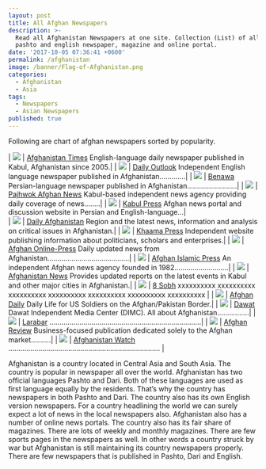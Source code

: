 ```yaml
---
layout: post
title: All Afghan Newspapers
description: >-
  Read all Afghanistan Newspapers at one site. Collection (List) of all afghan
  pashto and english newspaper, magazine and online portal.
date: '2017-10-05 07:36:41 +0600'
permalink: /afghanistan
image: /banner/Flag-of-Afghanistan.png
categories:
  - Afghanistan
  - Asia
tags:
  - Newspapers
  - Asian Newspapers
published: true
---
```

Following are chart of afghan newspapers sorted by popularity.

| <a href="http://www.afghanistantimes.af/" target="_blank" rel="nofollow"><img src="https://afghanistantimes.af/wp-content/uploads/2014/11/aftimesnewlogo1.png"></a> | <a href="http://www.afghanistantimes.af/" target="_blank" rel="nofollow">Afghanistan Times</a>
English-language daily newspaper published in Kabul, Afghanistan since 2005.|
| <a href="http://www.outlookafghanistan.net/" target="_blank" rel="nofollow"><img src="https://afghanistantimes.af/wp-content/uploads/2014/11/aftimesnewlogo1.png"></a> | <a rel="nofollow" target="_blank" href="http://www.outlookafghanistan.net/">Daily Outlook</a>
Independent English language newspaper published in Afghanistan.............|
| <a href="http://www.benawa.com/" target="_blank" rel="nofollow"><img src="https://afghanistantimes.af/wp-content/uploads/2014/11/aftimesnewlogo1.png"></a> | <a rel="nofollow" target="_blank" href="http://www.benawa.com/">Benawa</a>
Persian-language newspaper published in Afghanistan.........................|
| <a href="http://www.pajhwok.com/" target="_blank" rel="nofollow"><img src="https://afghanistantimes.af/wp-content/uploads/2014/11/aftimesnewlogo1.png"></a> | <a rel="nofollow" target="_blank" href="http://www.pajhwok.com/">Pajhwok Afghan News</a> 
Kabul-based independent news agency providing daily coverage of news........|
| <a href="http://www.kabulpress.org/" target="_blank" rel="nofollow"><img src="https://afghanistantimes.af/wp-content/uploads/2014/11/aftimesnewlogo1.png"></a> | <a rel="nofollow" target="_blank" href="http://www.kabulpress.org/">Kabul Press</a>
Afghan news portal and discussion website in Persian and English-language...|     				
| <a href="" target="_blank" rel="nofollow"><img src="https://afghanistantimes.af/wp-content/uploads/2014/11/aftimesnewlogo1.png"></a> | <a rel="nofollow" target="_blank" href="http://www.dailyafghanistan.com/">Daily Afghanistan</a>
Region and the latest news, information and analysis on critical issues in Afghanistan.|
| <a href="" target="_blank" rel="nofollow"><img src="https://afghanistantimes.af/wp-content/uploads/2014/11/aftimesnewlogo1.png"></a> | <a rel="nofollow" target="_blank" href="http://www.khaama.com/">Khaama Press</a>
Independent website publishing information about politicians, scholars and enterprises.|
| <a href="" target="_blank" rel="nofollow"><img src="https://afghanistantimes.af/wp-content/uploads/2014/11/aftimesnewlogo1.png"></a> | <a rel="nofollow" target="_blank" href="http://www.aopnews.com/">Afghan Online-Press</a> 
Daily updated news from Afghanistan.........................................|
| <a href="" target="_blank" rel="nofollow"><img src="https://afghanistantimes.af/wp-content/uploads/2014/11/aftimesnewlogo1.png"></a> | <a rel="nofollow" target="_blank" href="http://www.afghanislamicpress.com/">Afghan Islamic Press</a> 
An independent Afghan news agency founded in 1982...........................|
| <a href="" target="_blank" rel="nofollow"><img src="https://afghanistantimes.af/wp-content/uploads/2014/11/aftimesnewlogo1.png"></a> | <a rel="nofollow" target="_blank" href="http://www.afghanistannews.net/">Afghanistan News</a> 
Provides updated reports on the latest events in Kabul and other major cities in Afghanistan.|
| <a href="" target="_blank" rel="nofollow"><img src="https://afghanistantimes.af/wp-content/uploads/2014/11/aftimesnewlogo1.png"></a> | <a rel="nofollow" target="_blank" href="http://8am.af/">8 Sobh</a>
xxxxxxxxxx xxxxxxxxxx xxxxxxxxxx xxxxxxxxxx xxxxxxxxxx xxxxxxxxxx xxxxxxxxxx |
| <a href="" target="_blank" rel="nofollow"><img src="https://afghanistantimes.af/wp-content/uploads/2014/11/aftimesnewlogo1.png"></a> | <a rel="nofollow" target="_blank" href="http://wn.com/afghan_daily">Afghan Daily</a>
Daily Life for US Soldiers on the Afghan/Pakistan Border.|
| <a href="" target="_blank" rel="nofollow"><img src="https://afghanistantimes.af/wp-content/uploads/2014/11/aftimesnewlogo1.png"></a> | <a rel="nofollow" target="_blank" href="">Dawat</a>
Dawat Independent Media Center (DIMC). All about Afghanistan................|
| <a href="" target="_blank" rel="nofollow"><img src="https://afghanistantimes.af/wp-content/uploads/2014/11/aftimesnewlogo1.png"></a> | <a rel="nofollow" target="_blank" href="http://www.larawbar.net/">Larabar</a>
............................................................................|
| <a href="" target="_blank" rel="nofollow"><img src="https://afghanistantimes.af/wp-content/uploads/2014/11/aftimesnewlogo1.png"></a> | <a rel="nofollow" target="_blank" href="http://afghan-review.com/">Afghan Review</a>
Business-focused publication dedicated solely to the Afghan market..........|
| <a href="" target="_blank" rel="nofollow"><img src="https://afghanistantimes.af/wp-content/uploads/2014/11/aftimesnewlogo1.png"></a> | <a rel="nofollow" target="_blank" href="http://www.watchafghanistan.org/" rel="nofollow" target="_blank">Afghanistan Watch</a> ............................................................................ |

Afghanistan is a country located in Central Asia and South Asia. The country is popular in newspaper all over the world. Afghanistan has two official languages Pashto and Dari. Both of these languages are used as first language equally by the residents. That’s why the country has newspapers in both Pashto and Dari. The country also has its own English version newspapers. For a country headlining the world we can surely expect a lot of news in the local newspapers also. Afghanistan also has a number of online news portals. The country also has its fair share of magazines. There are lots of weekly and monthly magazines. There are few sports pages in the newspapers as well. In other words a country struck by war but Afghanistan is still maintaining its country newspapers properly. There are few newspapers that is published in Pashto, Dari and English.
